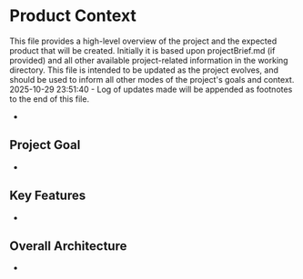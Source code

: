 # Product Context

This file provides a high-level overview of the project and the expected product that will be created. Initially it is based upon projectBrief.md (if provided) and all other available project-related information in the working directory. This file is intended to be updated as the project evolves, and should be used to inform all other modes of the project's goals and context.
2025-10-29 23:51:40 - Log of updates made will be appended as footnotes to the end of this file.

*

## Project Goal

*   

## Key Features

*   

## Overall Architecture

*